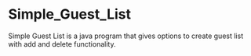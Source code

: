 # Simple_Guest_List
Simple Guest List is a java program that gives options to create guest list with add and delete functionality.

